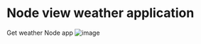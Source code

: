 # Node view weather application
Get weather Node app
![image](https://user-images.githubusercontent.com/36054066/161388096-007a0569-d849-42f2-90be-80955e20a009.png)
